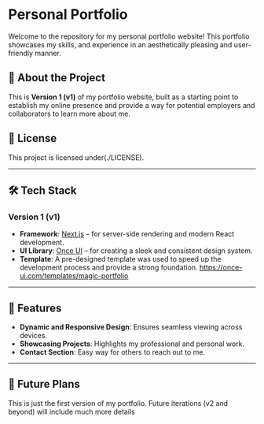# Personal Portfolio

Welcome to the repository for my personal portfolio website! This portfolio showcases my skills, and experience in an aesthetically pleasing and user-friendly manner.

## 🚀 About the Project

This is **Version 1 (v1)** of my portfolio website, built as a starting point to establish my online presence and provide a way for potential employers and collaborators to learn more about me.


## 📜 License

This project is licensed under(./LICENSE).

---

## 🛠️ Tech Stack

### Version 1 (v1)

- **Framework**: [Next.js](https://nextjs.org/) – for server-side rendering and modern React development.
- **UI Library**: [Once UI](https://once-ui.com/) – for creating a sleek and consistent design system.
- **Template**: A pre-designed template was used to speed up the development process and provide a strong foundation.
https://once-ui.com/templates/magic-portfolio
---

## 📌 Features

- **Dynamic and Responsive Design**: Ensures seamless viewing across devices.
- **Showcasing Projects**: Highlights my professional and personal work.
- **Contact Section**: Easy way for others to reach out to me.

---

## 🚧 Future Plans

This is just the first version of my portfolio. Future iterations (v2 and beyond) will include much more details
